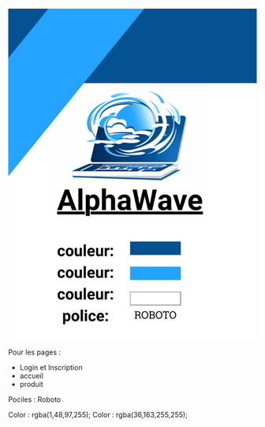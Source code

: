 ![alt text](https://github.com/KiddMiguel/AlphaWave/blob/main/AlphaWave.png)



Pour les pages :
- Login et Inscription
- accueil
- produit

Pociles : Roboto

Color : rgba(1,48,97,255);
Color : rgba(36,163,255,255);
